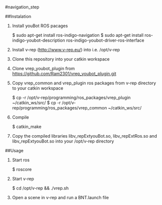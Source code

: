 #navigation_step

##Instalation

1) Install youBot ROS pacages

    $ sudo apt-get install ros-indigo-navigation
    $ sudo apt-get install ros-indigo-youbot-description ros-indigo-youbot-driver-ros-interface

2) Install v-rep (http://www.v-rep.eu/) into i.e. /opt/v-rep

3) Clone this repository into your catkin workspace

4) Clone vrep_youbot_plugin from https://github.com/Ram2301/vrep_youbot_plugin.git

5) Copy vrep_common and vrep_plugin ros packages from v-rep directory to your catkin workspace

    $ cp -r /opt/v-rep/programming/ros_packages/vrep_plugin ~/catkin_ws/src/
    $ cp -r /opt/v-rep/programming/ros_packages/vrep_common ~/catkin_ws/src/

6) Compile

    $ catkin_make

7) Copy the compiled libraries libv_repExtyouBot.so, libv_repExtRos.so and libv_repExtyouBot.so into your /opt/v-rep directory

##Usage

1) Start ros

    $ roscore

2) Start v-rep

    $ cd /opt/v-rep && ./vrep.sh

3) Open a scene in v-rep and run a BNT.launch file

